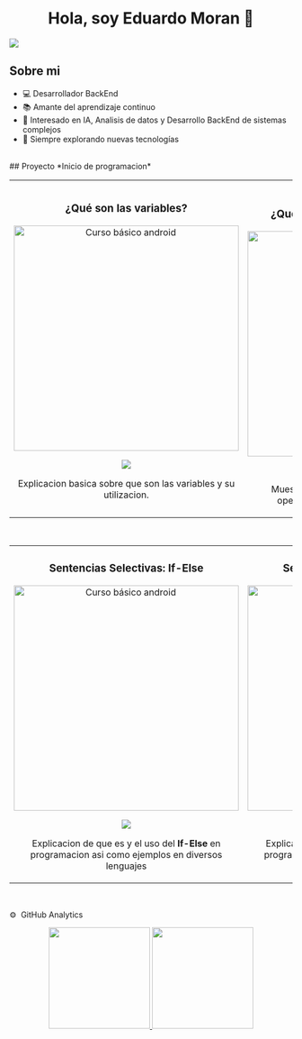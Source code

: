 <div align="center">
<h1 align="center">Hola, soy Eduardo Moran 👋</h1>
</div>
<img src="https://i.imgur.com/B4tj1Yt.png">

## Sobre mi
- 💻 Desarrollador BackEnd
- 📚 Amante del aprendizaje continuo
- 🧠 Interesado en IA, Analisis de datos y Desarrollo BackEnd de sistemas complejos
- 🚀 Siempre explorando nuevas tecnologías
<br>
## Proyecto *Inicio de programacion*
<table>
<tr>
<td width="50%">
<h3 align="center">¿Qué son las variables?</h3>
<div align="center">
<a href="https://www.tiktok.com/@taradeitor123/video/7352388367574748422" target="_blank"><img src="https://i.imgur.com/mmn6igj.png" width="400" alt="Curso básico android"></a>
<p>
<a href="https://www.tiktok.com/@taradeitor123/video/7352388367574748422" target="_blank">
<img src="https://img.shields.io/badge/-TikTok-green?style=for-the-badge&color=fbfc40">
</a>
</p>
<p>Explicacion basica sobre que son las variables y su utilizacion.</p>
</div>
                                                                                      
</td>

<td width="50%">
               <br>
<h3 align="center">¿Qué son las Operadores Logicos?</h3>
<div align="center">
<a href="https://www.tiktok.com/@taradeitor123/video/7352388367574748422" target="_blank"><img src="https://i.imgur.com/v6NAmnd.png" width="400" alt="Curso básico android"></a>
<p>
<a href="https://www.tiktok.com/@taradeitor123/video/7352388367574748422" target="_blank">
<img src="https://img.shields.io/badge/-TikTok-green?style=for-the-badge&color=3fFD7f">
</a>
</p>
<p>Muestra de que son y como se utilizan los operadores logicos en la programacion</p>
</div>                                                             
</table>                                                                                 
</div>
<br>

<table>
<tr>
<td width="50%">
<h3 align="center">Sentencias Selectivas: If-Else</h3>
<div align="center">
<a href="https://www.tiktok.com/@taradeitor123/video/7352388367574748422" target="_blank"><img src="https://i.imgur.com/ZXIMbjJ.png" width="400" alt="Curso básico android"></a>
<p>
<a href="https://www.tiktok.com/@taradeitor123/video/7352388367574748422" target="_blank">
<img src="https://img.shields.io/badge/-TikTok-green?style=for-the-badge&color=fbfc40">
</a>
</p>
<p>Explicacion de que es y el uso del <strong>If-Else</strong> en programacion asi como ejemplos en diversos lenguajes</p>
</div>
                                                                                      
</td>       

<td width="50%">
<h3 align="center">Sentencias Selectivas: Switch</h3>
<div align="center">
<a href="https://www.tiktok.com/@taradeitor123/video/7352388367574748422" target="_blank"><img src="https://i.imgur.com/0LchuGB.png" width="400" alt="Curso básico android"></a>
<p>
<a href="https://www.tiktok.com/@taradeitor123/video/7352388367574748422" target="_blank">
<img src="https://img.shields.io/badge/-TikTok-green?style=for-the-badge&color=ff00f4">
</a>
</p>
<p>Explicacion de que es y el uso del <strong>Switch</strong> en programacion asi como ejemplos en diversos lenguajes</p>
</div>
                                                                                      
</td>  
</table>                                                                                 
</div>
<br>

⚙️  GitHub Analytics
<p align="center">
<a href="https://github.com/Incog89">
  <img height="180em" src="https://github-readme-stats-eight-theta.vercel.app/api?username=Incog89&show_icons=true&theme=algolia&include_all_commits=true&count_private=true"/>
  <img height="180em" src="https://github-readme-stats-eight-theta.vercel.app/api/top-langs/?username=Incog89&layout=compact&langs_count=8&theme=algolia"/>
</a>
</p>
